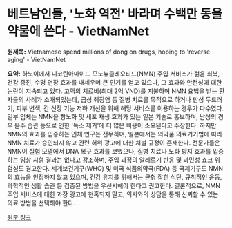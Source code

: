 # 베트남인들, '노화 역전' 바라며 수백만 동을 약물에 쓴다 - VietNamNet

**원제목:** Vietnamese spend millions of dong on drugs, hoping to 'reverse aging' - VietNamNet

**요약:** 하노이에서 니코틴아마이드 모노뉴클레오티드(NMN) 주입 서비스가 젊음 회복, 건강 증진, 수명 연장 효과를 내세우며 큰 인기를 얻고 있으나, 그 효과와 안전성에 대한 논란이 지속되고 있다.  고액의 치료비(최대 2억 VND)를 지불하며 NMN 요법을 받는 환자들의 사례가 소개되었는데,  급성 췌장염 등 질병 치료를 목적으로 하거나 만성 두드러기, 피부 변색, 간·신장 기능 저하 개선을 위해 해당 서비스를 이용하는 경우가 다수였다.  일부 업체는 NMN을 항노화 및 세포 재생 효과가 있는 일본 기술로 홍보하며,  남성의 경우 음주 습관 등으로 인한 '독소 제거'에 더 많은 비용이 소요된다고 주장한다.  하지만 NMN의 효과를 입증하는 인체 연구는 전무하며, 일본에서는 의약품 의료기기법에 따라 NMN 치료가 승인되지 않고 관련 허위 광고에 대한 처벌 규정이 존재한다.  전문가들은 NMN이 실험 모델에서 DNA 복구 효과를 보였으나, 질병 치료나 노화 방지 효과를 입증하는 임상 시험 결과는 없다고 강조하며,  주입 과정의 알레르기 반응 및 과민성 쇼크 위험성도 경고한다.  세계보건기구(WHO) 및 미국 식품의약국(FDA) 등 국제기구도 NMN의 효능을 인정하지 않고 있으며, 건강 유지를 위해서는 균형 잡힌 식단, 규칙적인 운동, 과학적인 생활 습관 등 검증된 방법을 우선시해야 한다고 권고한다.  결론적으로, NMN 주입 서비스에 대한 과장 광고에 현혹되지 말고, 의사와의 상담을 통해 신뢰할 수 있는 의료 방법을 선택해야 한다.

[원문 링크](https://vietnamnet.vn/en/vietnamese-spend-millions-of-dong-on-drugs-hoping-to-reverse-aging-2422581.html)
